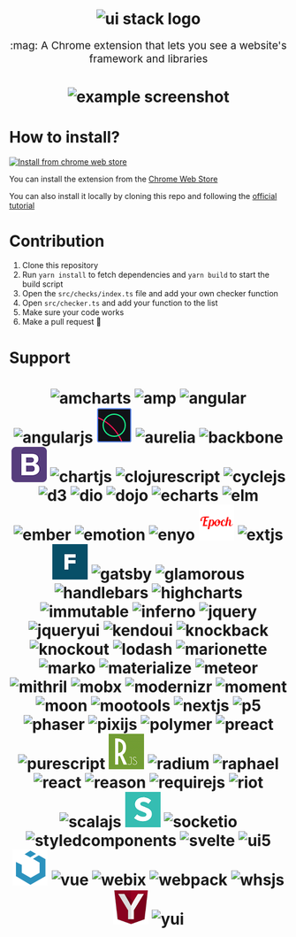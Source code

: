 <h1 align="center">
  <img src="https://i.imgur.com/rr3Otln.png" alt="ui stack logo" title="UI Stack logo">
  <br>
</h1>
<p align="center" style="font-size: 1.2rem;">:mag: A Chrome extension that lets you see a website's framework and libraries</p>

<h1 align="center">
  <img src="https://i.imgur.com/qqGLEFs.png" alt="example screenshot" title="Example screenshot">
  <br>
</h1>

# How to install?

[![Install from chrome web store](https://developer.chrome.com/webstore/images/ChromeWebStore_Badge_v2_340x96.png)](https://chrome.google.com/webstore/detail/ui-stack/ijagbooglignnjecmjnmdfapfbgblkdk)

You can install the extension from the [Chrome Web Store](https://chrome.google.com/webstore/detail/ui-stack/ijagbooglignnjecmjnmdfapfbgblkdk)

You can also install it locally by cloning this repo and following the [official tutorial](https://developer.chrome.com/extensions/getstarted#unpacked)

# Contribution

1. Clone this repository
2. Run `yarn install` to fetch dependencies and `yarn build` to start the build script
3. Open the `src/checks/index.ts` file and add your own checker function
4. Open `src/checker.ts` and add your function to the list
5. Make sure your code works
6. Make a pull request :rocket:

# Support

<h1 align="center">
  <img src="https://raw.githubusercontent.com/gigobyte/ui-stack/master/images/amcharts.png" alt="amcharts" title="amCharts">
  <img src="https://raw.githubusercontent.com/gigobyte/ui-stack/master/images/amp.png" alt="amp" title="AMP">
  <img src="https://raw.githubusercontent.com/gigobyte/ui-stack/master/images/angular.png" alt="angular" title="Angular">
  <img src="https://raw.githubusercontent.com/gigobyte/ui-stack/master/images/angularjs.png" alt="angularjs" title="AngularJS">
  <img src="https://raw.githubusercontent.com/gigobyte/ui-stack/master/images/anime.png" alt="anime" title="anime">
  <img src="https://raw.githubusercontent.com/gigobyte/ui-stack/master/images/aurelia.png" alt="aurelia" title="Aurelia">
  <img src="https://raw.githubusercontent.com/gigobyte/ui-stack/master/images/backbone.png" alt="backbone" title="Backbone.js">
    <img src="https://raw.githubusercontent.com/gigobyte/ui-stack/master/images/bootstrap.png" alt="bootstrap" title="Bootstrap">
  <img src="https://raw.githubusercontent.com/gigobyte/ui-stack/master/images/chartjs.png" alt="chartjs" title="Chart.js">
  <img src="https://raw.githubusercontent.com/gigobyte/ui-stack/master/images/clojurescript.png" alt="clojurescript" title="ClojureScript">
  <img src="https://raw.githubusercontent.com/gigobyte/ui-stack/master/images/cyclejs.png" alt="cyclejs" title="Cycle.js">
  <img src="https://raw.githubusercontent.com/gigobyte/ui-stack/master/images/d3.png" alt="d3" title="D3.js">
  <img src="https://raw.githubusercontent.com/gigobyte/ui-stack/master/images/dio.png" alt="dio" title="DIO">
  <img src="https://raw.githubusercontent.com/gigobyte/ui-stack/master/images/dojo.png" alt="dojo" title="Dojo">
  <img src="https://raw.githubusercontent.com/gigobyte/ui-stack/master/images/echarts.png" alt="echarts" title="ECharts">
  <img src="https://raw.githubusercontent.com/gigobyte/ui-stack/master/images/elm.png" alt="elm" title="Elm">
  <img src="https://raw.githubusercontent.com/gigobyte/ui-stack/master/images/ember.png" alt="ember" title="Ember.js">
  <img src="https://raw.githubusercontent.com/gigobyte/ui-stack/master/images/emotion.png" alt="emotion" title="emotion">
  <img src="https://raw.githubusercontent.com/gigobyte/ui-stack/master/images/enyo.png" alt="enyo" title="Enyo">
  <img src="https://raw.githubusercontent.com/gigobyte/ui-stack/master/images/epoch.png" alt="epoch" title="Epoch">
  <img src="https://raw.githubusercontent.com/gigobyte/ui-stack/master/images/extjs.png" alt="extjs" title="Ext JS">
    <img src="https://raw.githubusercontent.com/gigobyte/ui-stack/master/images/foundation.png" alt="foundation" title="Foundation">
  <img src="https://raw.githubusercontent.com/gigobyte/ui-stack/master/images/gatsby.png" alt="gatsby" title="Gatsby">
  <img src="https://raw.githubusercontent.com/gigobyte/ui-stack/master/images/glamorous.png" alt="glamorous" title="glamorous">
  <img src="https://raw.githubusercontent.com/gigobyte/ui-stack/master/images/handlebars.png" alt="handlebars" title="Handlebars">
  <img src="https://raw.githubusercontent.com/gigobyte/ui-stack/master/images/highcharts.png" alt="highcharts" title="Highcharts">
  <img src="https://raw.githubusercontent.com/gigobyte/ui-stack/master/images/immutable.png" alt="immutable" title="Immutable">
  <img src="https://raw.githubusercontent.com/gigobyte/ui-stack/master/images/inferno.png" alt="inferno" title="Inferno">
  <img src="https://raw.githubusercontent.com/gigobyte/ui-stack/master/images/jquery.png" alt="jquery" title="jQuery">
  <img src="https://raw.githubusercontent.com/gigobyte/ui-stack/master/images/jqueryui.png" alt="jqueryui" title="jQuery UI">
  <img src="https://raw.githubusercontent.com/gigobyte/ui-stack/master/images/kendoui.png" alt="kendoui" title="KendoUI">
  <img src="https://raw.githubusercontent.com/gigobyte/ui-stack/master/images/knockback.png" alt="knockback" title="Knockback.js">
  <img src="https://raw.githubusercontent.com/gigobyte/ui-stack/master/images/knockout.png" alt="knockout" title="Knockout">
  <img src="https://raw.githubusercontent.com/gigobyte/ui-stack/master/images/lodash.png" alt="lodash" title="Lodash">
  <img src="https://raw.githubusercontent.com/gigobyte/ui-stack/master/images/marionette.png" alt="marionette" title="Marionette">
  <img src="https://raw.githubusercontent.com/gigobyte/ui-stack/master/images/marko.png" alt="marko" title="Marko">
  <img src="https://raw.githubusercontent.com/gigobyte/ui-stack/master/images/materialize.png" alt="materialize" title="Materialize">
  <img src="https://raw.githubusercontent.com/gigobyte/ui-stack/master/images/meteor.png" alt="meteor" title="Meteor">
  <img src="https://raw.githubusercontent.com/gigobyte/ui-stack/master/images/mithril.png" alt="mithril" title="Mithril">
  <img src="https://raw.githubusercontent.com/gigobyte/ui-stack/master/images/mobx.png" alt="mobx" title="MobX">
  <img src="https://raw.githubusercontent.com/gigobyte/ui-stack/master/images/modernizr.png" alt="modernizr" title="Modernizr">
  <img src="https://raw.githubusercontent.com/gigobyte/ui-stack/master/images/moment.png" alt="moment" title="Moment.js">
  <img src="https://raw.githubusercontent.com/gigobyte/ui-stack/master/images/moon.png" alt="moon" title="Moon">
  <img src="https://raw.githubusercontent.com/gigobyte/ui-stack/master/images/mootools.png" alt="mootools" title="MooTools">
  <img src="https://raw.githubusercontent.com/gigobyte/ui-stack/master/images/nextjs.png" alt="nextjs" title="Next.js">
  <img src="https://raw.githubusercontent.com/gigobyte/ui-stack/master/images/p5.png" alt="p5" title="p5.js">
  <img src="https://raw.githubusercontent.com/gigobyte/ui-stack/master/images/phaser.png" alt="phaser" title="Phaser">
  <img src="https://raw.githubusercontent.com/gigobyte/ui-stack/master/images/pixijs.png" alt="pixijs" title="PixiJS">
  <img src="https://raw.githubusercontent.com/gigobyte/ui-stack/master/images/polymer.png" alt="polymer" title="Polymer">
  <img src="https://raw.githubusercontent.com/gigobyte/ui-stack/master/images/preact.png" alt="preact" title="Preact">
  <img src="https://raw.githubusercontent.com/gigobyte/ui-stack/master/images/purescript.png" alt="purescript" title="PureScript">
  <img src="https://raw.githubusercontent.com/gigobyte/ui-stack/master/images/ractive.png" alt="ractive" title="Ractive">
  <img src="https://raw.githubusercontent.com/gigobyte/ui-stack/master/images/radium.png" alt="radium" title="Radium">
  <img src="https://raw.githubusercontent.com/gigobyte/ui-stack/master/images/raphael.png" alt="raphael" title="Raphaël">
  <img src="https://raw.githubusercontent.com/gigobyte/ui-stack/master/images/react.png" alt="react" title="React">
  <img src="https://raw.githubusercontent.com/gigobyte/ui-stack/master/images/reason.png" alt="reason" title="Reason">
  <img src="https://raw.githubusercontent.com/gigobyte/ui-stack/master/images/requirejs.png" alt="requirejs" title="RequireJS">
  <img src="https://raw.githubusercontent.com/gigobyte/ui-stack/master/images/riot.png" alt="riot" title="Riot">
  <img src="https://raw.githubusercontent.com/gigobyte/ui-stack/master/images/scalajs.png" alt="scalajs" title="Scala.js">
    <img src="https://raw.githubusercontent.com/gigobyte/ui-stack/master/images/semanticui.png" alt="semanticui" title="Semantic UI">
  <img src="https://raw.githubusercontent.com/gigobyte/ui-stack/master/images/socketio.png" alt="socketio" title="socket.io">
  <img src="https://raw.githubusercontent.com/gigobyte/ui-stack/master/images/styledcomponents.png" alt="styledcomponents" title="styled-components">
  <img src="https://raw.githubusercontent.com/gigobyte/ui-stack/master/images/svelte.png" alt="svelte" title="Svelte">
  <img src="https://raw.githubusercontent.com/gigobyte/ui-stack/master/images/ui5.png" alt="ui5" title="UI5">
  <img src="https://raw.githubusercontent.com/gigobyte/ui-stack/master/images/uikit.png" alt="uikit" title="UIkit">
  <img src="https://raw.githubusercontent.com/gigobyte/ui-stack/master/images/vue.png" alt="vue" title="Vue">
  <img src="https://raw.githubusercontent.com/gigobyte/ui-stack/master/images/webix.png" alt="webix" title="webix">
  <img src="https://raw.githubusercontent.com/gigobyte/ui-stack/master/images/webpack.png" alt="webpack" title="Webpack">
  <img src="https://raw.githubusercontent.com/gigobyte/ui-stack/master/images/whsjs.png" alt="whsjs" title="whs.js">
  <img src="https://raw.githubusercontent.com/gigobyte/ui-stack/master/images/yalla.png" alt="yalla" title="YallaJS">
  <img src="https://raw.githubusercontent.com/gigobyte/ui-stack/master/images/yui.png" alt="yui" title="YUI">
  <br />
</h1>
